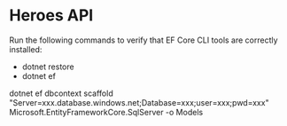 # Heroes API

Run the following commands to verify that EF Core CLI tools are correctly installed:
* dotnet restore
* dotnet ef

dotnet ef dbcontext scaffold "Server=xxx.database.windows.net;Database=xxx;user=xxx;pwd=xxx" Microsoft.EntityFrameworkCore.SqlServer -o Models
